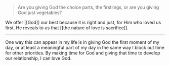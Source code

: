 > Are you giving God the choice parts, the firstlings, or are you giving God just vegetables?

We offer [[God]] our best because it is right and just, for Him who loved us first. He reveals to us that [[the nature of love is sacrifice]]. 

---

One way this can appear in my life is in giving God the first moment of my day, or at least a meaningful part of my day in the same way I block out time for other priorities. By making time for God and giving that time to develop our relationship, I can love God.
